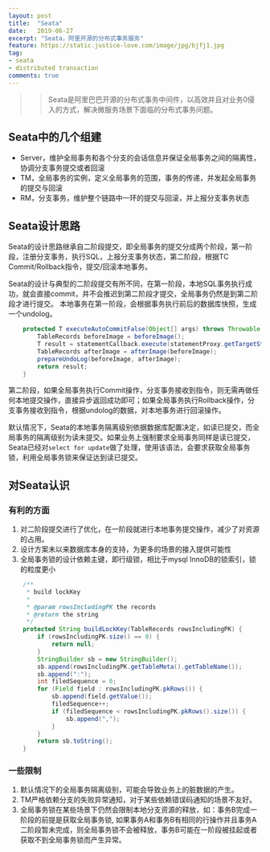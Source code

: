 ```yaml
---
layout: post
title:  "Seata"
date:   2019-06-27
excerpt: "Seata，阿里开源的分布式事务服务"
feature: https://static.justice-love.com/image/jpg/bjfj1.jpg
tag:
- seata
- distributed transaction
comments: true
---
```


>> Seata是阿里巴巴开源的分布式事务中间件，以高效并且对业务0侵入的方式，解决微服务场景下面临的分布式事务问题。

## Seata中的几个组建

* Server，维护全局事务和各个分支的会话信息并保证全局事务之间的隔离性，协调分支事务提交或者回滚
* TM，全局事务的实例，定义全局事务的范围，事务的传递，并发起全局事务的提交与回滚
* RM，分支事务，维护整个链路中一环的提交与回滚，并上报分支事务状态

## Seata设计思路

Seata的设计思路继承自二阶段提交，即全局事务的提交分成两个阶段，第一阶段，注册分支事务，执行SQL，上报分支事务状态，第二阶段，根据TC Commit/Rollback指令，提交/回滚本地事务。

Seata的设计与典型的二阶段提交有所不同，在第一阶段，本地SQL事务执行成功，就会直接commit，并不会推迟到第二阶段才提交，全局事务仍然是到第二阶段才进行提交。
本地事务在第一阶段，会根据事务执行前后的数据库快照，生成一个undolog。
```java
    protected T executeAutoCommitFalse(Object[] args) throws Throwable {
        TableRecords beforeImage = beforeImage();
        T result = statementCallback.execute(statementProxy.getTargetStatement(), args);
        TableRecords afterImage = afterImage(beforeImage);
        prepareUndoLog(beforeImage, afterImage);
        return result;
    }
```
第二阶段，如果全局事务执行Commit操作，分支事务接收到指令，则无需再做任何本地提交操作，直接异步返回成功即可；如果全局事务执行Rollback操作，分支事务接收到指令，根据undolog的数据，对本地事务进行回滚操作。

默认情况下，Seata的本地事务隔离级别依据数据库配置决定，如读已提交，而全局事务的隔离级别为读未提交。如果业务上强制要求全局事务同样是读已提交，Seata已经对`select for update`做了处理，使用该语法，会要求获取全局事务锁，利用全局事务锁来保证达到读已提交。

## 对Seata认识

### 有利的方面

1. 对二阶段提交进行了优化，在一阶段就进行本地事务提交操作，减少了对资源的占用。
2. 设计方案未以来数据库本身的支持，为更多的场景的接入提供可能性
3. 全局事务锁的设计依赖主键，即行级锁，相比于mysql InnoDB的锁索引，锁的粒度更小

```java
    /**
     * build lockKey
     *
     * @param rowsIncludingPK the records
     * @return the string
     */
    protected String buildLockKey(TableRecords rowsIncludingPK) {
        if (rowsIncludingPK.size() == 0) {
            return null;
        }
        StringBuilder sb = new StringBuilder();
        sb.append(rowsIncludingPK.getTableMeta().getTableName());
        sb.append(":");
        int filedSequence = 0;
        for (Field field : rowsIncludingPK.pkRows()) {
            sb.append(field.getValue());
            filedSequence++;
            if (filedSequence < rowsIncludingPK.pkRows().size()) {
                sb.append(",");
            }
        }
        return sb.toString();
    }
```

### 一些限制

1. 默认情况下的全局事务隔离级别，可能会导致业务上的脏数据的产生。
2. TM严格依赖分支的失败异常通知，对于某些依赖错误码通知的场景不友好。
3. 全局事务锁在某些场景下仍然会限制本地分支资源的释放，如：事务B完成一阶段的前提是获取全局事务锁, 如果事务A和事务B有相同的行操作并且事务A二阶段暂未完成，则全局事务锁不会被释放，事务B可能在一阶段被挂起或者获取不到全局事务锁而产生异常。
